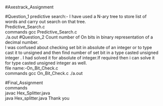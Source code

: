#Axestrack_Assignment

#Question_1
predictive search:-                      I have used a N-ary tree to store list of words and carry out search on that tree.                 
               Predictive_Search.c       
commands 
gcc Predictive_Search.c       
./a.out
#Question_2
Count number of On bits in binary representation of a decimal number.                               
I was confused about checking set bit in absolute of an integer or to type cast it to unsigned and  then find number of set bit in a type casted unsigned integer . I had solved it for absolute of integer.If required then i can solve it for type casted unsigned integer as well.        
file name:-On_Bit_Check.c    
commands
gcc On_Bit_Check.c                        ./a.out      
                                                                                                                                     
#Final_Assignment   
commands                                                                                               
javac Hex_Splitter.java                                                                      
java Hex_splitter.java
Thank you
